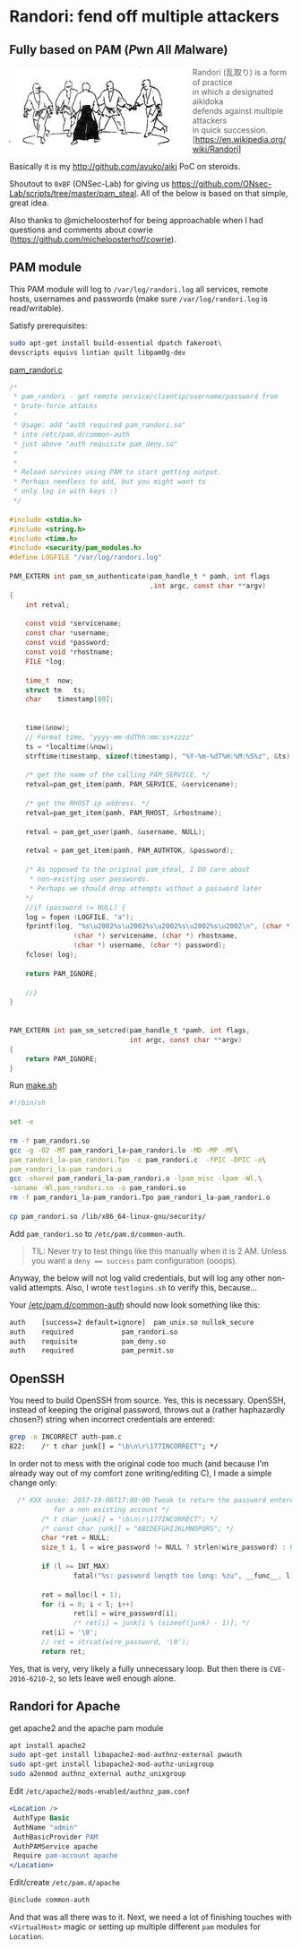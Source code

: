 # Randori: fend off multiple attackers

## Fully based on PAM (*P*wn *A*ll *M*alware)

<!-- ![randori](randori.gif) -->

<img src="randori.gif" align="left" />

> Randori (乱取り) is a form of practice<br />
> in which a designated aikidoka<br />
> defends against multiple attackers<br />
> in quick succession.<br />
> [https://en.wikipedia.org/wiki/Randori]

Basically it is my http://github.com/avuko/aiki PoC on steroids.

Shoutout to `0xBF` (ONSec-Lab) for giving us
https://github.com/ONsec-Lab/scripts/tree/master/pam_steal.
All of the below is based on that simple, great idea.

Also thanks to @micheloosterhof for being approachable when I had questions
and comments about cowrie (https://github.com/micheloosterhof/cowrie).

## PAM module

This PAM module will log to `/var/log/randori.log` all services, remote hosts, usernames and
passwords (make sure `/var/log/randori.log` is read/writable).

Satisfy prerequisites:

```bash
sudo apt-get install build-essential dpatch fakeroot\
devscripts equivs lintian quilt libpam0g-dev
```

[pam_randori.c](./pam_randori.c)

```c
/*
 * pam_randori - get remote service/clientip/username/password from
 * brute-force attacks
 *
 * Usage: add "auth required pam_randori.so"
 * into /etc/pam.d/common-auth
 * just above "auth requisite pam_deny.so"
 *
 *
 * Reload services using PAM to start getting output.
 * Perhaps needless to add, but you might want to
 * only log in with keys :)
 */

#include <stdio.h>
#include <string.h>
#include <time.h>
#include <security/pam_modules.h>
#define LOGFILE "/var/log/randori.log"

PAM_EXTERN int pam_sm_authenticate(pam_handle_t * pamh, int flags
                                   ,int argc, const char **argv)
{
    int retval;

    const void *servicename;
    const char *username;
    const void *password;
    const void *rhostname;
    FILE *log;

    time_t	now;
    struct tm	ts;
    char	timestamp[80];


    time(&now);
    // Format time, "yyyy-mm-ddThh:mm:ss+zzzz"
    ts = *localtime(&now);
    strftime(timestamp, sizeof(timestamp), "%Y-%m-%dT%H:%M:%S%z", &ts);

    /* get the name of the calling PAM_SERVICE. */
    retval=pam_get_item(pamh, PAM_SERVICE, &servicename);

    /* get the RHOST ip address. */
    retval=pam_get_item(pamh, PAM_RHOST, &rhostname);

    retval = pam_get_user(pamh, &username, NULL);

    retval = pam_get_item(pamh, PAM_AUTHTOK, &password);

    /* As opposed to the original pam_steal, I DO care about
     * non-existing user passwords.
     * Perhaps we should drop attempts without a password later
    */
    //if (password != NULL) {
    log = fopen (LOGFILE, "a");
    fprintf(log, "%s\u2002%s\u2002%s\u2002%s\u2002%s\u2002\n", (char *) timestamp,
    		    (char *) servicename, (char *) rhostname,
    		    (char *) username, (char *) password);
    fclose( log);

    return PAM_IGNORE;

    //}
}


PAM_EXTERN int pam_sm_setcred(pam_handle_t *pamh, int flags,
                              int argc, const char **argv)
{
    return PAM_IGNORE;
}
```

Run [make.sh](./make.sh)


```bash
#!/bin/sh

set -e

rm -f pam_randori.so
gcc -g -O2 -MT pam_randori_la-pam_randori.lo -MD -MP -MF\
pam_randori_la-pam_randori.Tpo -c pam_randori.c  -fPIC -DPIC -o\
pam_randori_la-pam_randori.o
gcc -shared pam_randori_la-pam_randori.o -lpam_misc -lpam -Wl,\
-soname -Wl,pam_randori.so -o pam_randori.so
rm -f pam_randori_la-pam_randori.Tpo pam_randori_la-pam_randori.o

cp pam_randori.so /lib/x86_64-linux-gnu/security/
```

Add `pam_randori.so` to `/etc/pam.d/common-auth`.

> TIL: Never try to test things like this manually when it is 2 AM. Unless you want a
> `deny == success` pam configuration (ooops).

Anyway, the below will not log valid credentials, but will log any other non-valid
attempts. Also, I wrote `testlogins.sh` to verify this, because...


Your [/etc/pam.d/common-auth](common-auth) should now look something like this:

```bash
auth	[success=2 default=ignore]	pam_unix.so nullok_secure
auth	required			pam_randori.so
auth	requisite			pam_deny.so
auth	required			pam_permit.so
```

## OpenSSH

You need to build OpenSSH from source.
Yes, this is necessary. OpenSSH, instead of keeping the original password,
throws out a (rather haphazardly chosen?) string when incorrect credentials
are entered:

```bash
grep -n INCORRECT auth-pam.c
822:	/* t char junk[] = "\b\n\r\177INCORRECT"; */
```

In order not to mess with the original code too much (and because I'm already way
out of my comfort zone writing/editing C), I made a simple change only:

```c
  /* XXX avuko: 2017-19-06T17:00:00 Tweak to return the password entered
           for a non existing account */
        /* t char junk[] = "\b\n\r\177INCORRECT"; */
        /* const char junk[] = "ABCDEFGHIJKLMNOPQRS"; */
        char *ret = NULL;
        size_t i, l = wire_password != NULL ? strlen(wire_password) : 0;

        if (l >= INT_MAX)
                fatal("%s: password length too long: %zu", __func__, l);

        ret = malloc(l + 1);
        for (i = 0; i < l; i++)
                ret[i] = wire_password[i];
                /* ret[i] = junk[i % (sizeof(junk) - 1)]; */
        ret[i] = '\0';
        // ret = strcat(wire_password, '\0');
        return ret;
```

Yes, that is very, very likely a fully unnecessary loop. But then there is
`CVE-2016-6210-2`, so lets leave well enough alone.


## Randori for Apache

get apache2 and the apache pam module

```bash
apt install apache2
sudo apt-get install libapache2-mod-authnz-external pwauth
sudo apt-get install libapache2-mod-authz-unixgroup
sudo a2enmod authnz_external authz_unixgroup
```

Edit `/etc/apache2/mods-enabled/authnz_pam.conf`

```apache
<Location />
 AuthType Basic
 AuthName "admin"
 AuthBasicProvider PAM
 AuthPAMService apache
 Require pam-account apache
</Location>
```

Edit/create `/etc/pam.d/apache`

```email
@include common-auth
```

And that was all there was to it. Next, we need a lot of finishing touches with
`<VirtualHost>` magic or setting up multiple different `pam` modules for `Location`.


